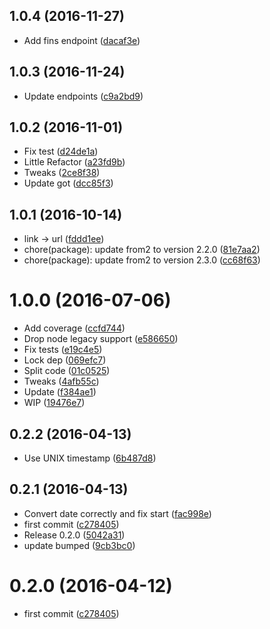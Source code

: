 <a name="1.0.4"></a>
## 1.0.4 (2016-11-27)

* Add fins endpoint ([dacaf3e](https://github.com/kikobeats/totalwind-api/commit/dacaf3e))



<a name="1.0.3"></a>
## 1.0.3 (2016-11-24)

* Update endpoints ([c9a2bd9](https://github.com/kikobeats/totalwind-api/commit/c9a2bd9))



<a name="1.0.2"></a>
## 1.0.2 (2016-11-01)

* Fix test ([d24de1a](https://github.com/kikobeats/totalwind-api/commit/d24de1a))
* Little Refactor ([a23fd9b](https://github.com/kikobeats/totalwind-api/commit/a23fd9b))
* Tweaks ([2ce8f38](https://github.com/kikobeats/totalwind-api/commit/2ce8f38))
* Update got ([dcc85f3](https://github.com/kikobeats/totalwind-api/commit/dcc85f3))



<a name="1.0.1"></a>
## 1.0.1 (2016-10-14)

* link → url ([fddd1ee](https://github.com/kikobeats/totalwind-api/commit/fddd1ee))
* chore(package): update from2 to version 2.2.0 ([81e7aa2](https://github.com/kikobeats/totalwind-api/commit/81e7aa2))
* chore(package): update from2 to version 2.3.0 ([cc68f63](https://github.com/kikobeats/totalwind-api/commit/cc68f63))



<a name="1.0.0"></a>
# 1.0.0 (2016-07-06)

* Add coverage ([ccfd744](https://github.com/kikobeats/totalwind-api/commit/ccfd744))
* Drop node legacy support ([e586650](https://github.com/kikobeats/totalwind-api/commit/e586650))
* Fix tests ([e19c4e5](https://github.com/kikobeats/totalwind-api/commit/e19c4e5))
* Lock dep ([069efc7](https://github.com/kikobeats/totalwind-api/commit/069efc7))
* Split code ([01c0525](https://github.com/kikobeats/totalwind-api/commit/01c0525))
* Tweaks ([4afb55c](https://github.com/kikobeats/totalwind-api/commit/4afb55c))
* Update ([f384ae1](https://github.com/kikobeats/totalwind-api/commit/f384ae1))
* WIP ([19476e7](https://github.com/kikobeats/totalwind-api/commit/19476e7))



<a name="0.2.2"></a>
## 0.2.2 (2016-04-13)

* Use UNIX timestamp ([6b487d8](https://github.com/kikobeats/totalwind-api/commit/6b487d8))



<a name="0.2.1"></a>
## 0.2.1 (2016-04-13)

* Convert date correctly and fix start ([fac998e](https://github.com/kikobeats/totalwind-api/commit/fac998e))
* first commit ([c278405](https://github.com/kikobeats/totalwind-api/commit/c278405))
* Release 0.2.0 ([5042a31](https://github.com/kikobeats/totalwind-api/commit/5042a31))
* update bumped ([9cb3bc0](https://github.com/kikobeats/totalwind-api/commit/9cb3bc0))



<a name="0.2.0"></a>
# 0.2.0 (2016-04-12)

* first commit ([c278405](https://github.com/kikobeats/totalwind-api/commit/c278405))



